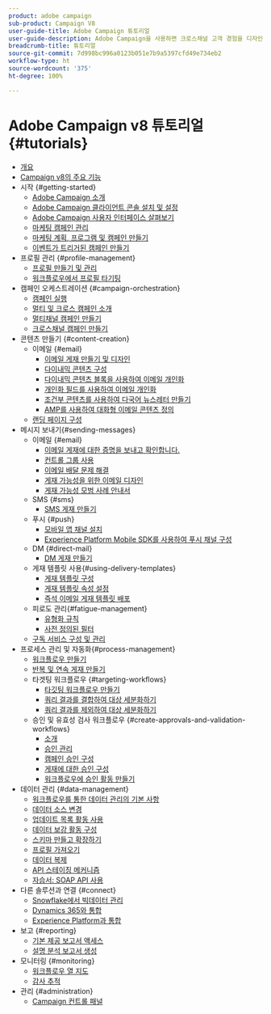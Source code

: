 ```yaml
---
product: adobe campaign
sub-product: Campaign V8
user-guide-title: Adobe Campaign 튜토리얼
user-guide-description: Adobe Campaign을 사용하면 크로스채널 고객 경험을 디자인할 수 있고 시각적 캠페인 오케스트레이션, 실시간 상호 작용 관리 및 크로스채널 실행 등을 위한 환경이 제공됩니다.
breadcrumb-title: 튜토리얼
source-git-commit: 7d998bc996a0123b051e7b9a5397cfd49e734eb2
workflow-type: ht
source-wordcount: '375'
ht-degree: 100%

---
```



# Adobe Campaign v8 튜토리얼 {#tutorials}

+ [개요](/help/overview.md)
+ [Campaign v8의 주요 기능](https://experienceleague.adobe.com/docs/campaign/campaign-v8/start/whats-new.html?lang=ko)
+ 시작 {#getting-started}
   + [Adobe Campaign 소개](/help/get-started/introduction-to-adobe-campaign.md)
   + [Adobe Campaign 클라이언트 콘솔 설치 및 설정](/help/get-started/install-and-set-up-the-adobe-campaign-client-console.md)
   + [Adobe Campaign 사용자 인터페이스 살펴보기](/help/get-started/explore-the-adobe-campaign-user-interface.md)
   + [마케팅 캠페인 관리](/help/get-started/manage-marketing-campaigns.md)
   + [마케팅 계획, 프로그램 및 캠페인 만들기](/help/get-started/create-a-marketing-plan-programs-and-campaigns.md)
   + [이벤트가 트리거된 캠페인 만들기](/help/get-started/create-event-triggered-campaigns.md)
+ 프로필 관리 {#profile-management}
   + [프로필 만들기 및 관리](/help/profile-management/create-and-manage-profiles.md)
   + [워크플로우에서 프로필 타기팅](/help/profile-management/target-profiles-in-a-workflow.md)
+ 캠페인 오케스트레이션 {#campaign-orchestration}
   + [캠페인 실행](/help/orchestrate-campaigns/execute-a-campaign.md)
   + [멀티 및 크로스 캠페인 소개](/help/orchestrate-campaigns/introduction-to-cross-and-multi-channel-campaigns.md)
   + [멀티채널 캠페인 만들기](/help/orchestrate-campaigns/multi-channel-campaigns.md)
   + [크로스채널 캠페인 만들기](/help/orchestrate-campaigns/cross-channel-campaigns.md)
+ 콘텐츠 만들기 {#content-creation}
   + 이메일 {#email}
      + [이메일 게재 만들기 및 디자인](/help/content-creation/create-and-design-email-deliveries.md)
      + [다이내믹 콘텐츠 구성](/help/content-creation/configure-dynamic-content.md)
      + [다이내믹 콘텐츠 블록을 사용하여 이메일 개인화](/help/content-creation/personalize-using-dynamic-content-blocks.md)
      + [개인화 필드를 사용하여 이메일 개인화](/help/content-creation/personalize-emails-using-personalization-fields.md)
      + [조건부 콘텐츠를 사용하여 다국어 뉴스레터 만들기](/help/content-creation/create-a-multilingual-newsletter-using-conditional-content.md)
      + [AMP를 사용하여 대화형 이메일 콘텐츠 정의](/help/content-creation/design-interactive-email-content-with-amp.md)
   + [랜딩 페이지 구성](/help/content-creation/configure-landingpages.md)
+ 메시지 보내기{#sending-messages}
   + 이메일 {#email}
      + [이메일 게재에 대한 증명을 보내고 확인합니다.](/help/send-messages/email/send-and-validate-proofs.md)
      + [컨트롤 그룹 사용](/help/send-messages/email/use-control-groups.md)
      + [이메일 배달 문제 해결](/help/send-messages/email/troubleshoot-email-delivery-issues.md)
      + [게재 가능성을 위한 이메일 디자인](/help/send-messages/email/design-emails-for-deliverability.md)
      + [게재 가능성 모범 사례 안내서](https://experienceleague.adobe.com/docs/deliverability-learn/deliverability-best-practice-guide/introduction.html?lang=ko)
   + SMS {#sms}
      + [SMS 게재 만들기 ](/help/send-messages/mobile/create-an-sms-delivery.md)
   + 푸시 {#push}
      + [모바일 앱 채널 설치](/help/send-messages/mobile/install-the-mobile-app.md)
      + [Experience Platform Mobile SDK를 사용하여 푸시 채널 구성](/help/send-messages/mobile/configure-push-using-aep-mobile-sdk.md)
   + DM {#direct-mail}
      + [DM 게재 만들기](/help/send-messages/direct-mail/create-direct-mail-deliveries.md)
   + 게재 템플릿 사용{#using-delivery-templates}
      + [게재 템플릿 구성](/help/send-messages/use-delivery-templates/configure-a-delivery-template.md)
      + [게재 템플릿 속성 설정](/help/send-messages/use-delivery-templates/set-delivery-template-properties.md)
      + [즉석 이메일 게재 템플릿 배포](/help/send-messages/use-delivery-templates/deploy-ad-hoc-email-delivery-template.md)
   + 피로도 관리{#fatigue-management}
      + [유형화 규칙](/help/send-messages/fatigue-management/typology-rules-for-fatigue-management.md)
      + [사전 정의된 필터](/help/send-messages/fatigue-management/fatigue-management-using-filters.md)
   + [구독 서비스 구성 및 관리](/help/send-messages/configure-and-manage-subscription-services.md)
+ 프로세스 관리 및 자동화{#process-management}
   + [워크플로우 만들기](/help/process-management/create-a-workflow.md)
   + [반복 및 연속 게재 만들기](/help/process-management/recurring-deliveries.md)
   + 타겟팅 워크플로우 {#targeting-workflows}
      + [타깃팅 워크플로우 만들기](/help/process-management/create-a-targeting-workflow.md)
      + [쿼리 결과를 결합하여 대상 세분화하기](/help/process-management/refine-targets-by-combining-query-results.md)
      + [쿼리 결과를 제외하여 대상 세분화하기](/help/process-management/refine-targets-by-excluding-query-results.md)
   + 승인 및 유효성 검사 워크플로우 {#create-approvals-and-validation-workflows}
      + [소개](/help/process-management/create-approvals-and-validation-workflows/create-approvals-and-validation-workflows-introduction.md)
      + [승인 관리](/help/process-management/create-approvals-and-validation-workflows/manage-approvals.md)
      + [캠페인 승인 구성 ](/help/process-management/create-approvals-and-validation-workflows/configure-approvals-for-campaigns.md)
      + [게재에 대한 승인 구성 ](/help/process-management/create-approvals-and-validation-workflows/configure-approvals-for-deliveries.md)
      + [워크플로우에 승인 활동 만들기](/help/process-management/create-approvals-and-validation-workflows/create-approval-process-in-a-workflow.md)
+ 데이터 관리 {#data-management}
   + [워크플로우를 통한 데이터 관리의 기본 사항](/help/data-management/data-management-fundamentals.md)
   + [데이터 소스 변경](/help/data-management/change-data-source.md)
   + [업데이트 목록 활동 사용](/help/process-management/use-the-update-list-activity.md)
   + [데이터 보강 활동 구성](/help/process-management/enrichment-activity.md)
   + [스키마 만들고 확장하기](/help/data-management/create-and-extend-a-schema.md)
   + [프로필 가져오기](/help/data-management/import-profiles.md)
   + [데이터 복제](/help/data-management/data-replication.md)
   + [API 스테이징 메커니즘](/help/data-management/api-staging-mechanism.md)
   + [자습서: SOAP API 사용](https://experienceleague.adobe.com/docs/campaign-learn/use-soap-apis/introduction.html?lang=ko)
+ 다른 솔루션과 연결 {#connect}
   + [Snowflake에서 빅데이터 관리](/help/connect/big-data-segmentation-on-snowflake.md)
   + [Dynamics 365와 통합](/help/connect/dynamics365-integration.md)
   + [Experience Platform과 통합](https://experienceleague.adobe.com/docs/campaign-learn/integrate-with-experience-platform/overview.html?lang=ko)
+ 보고 {#reporting}
   + [기본 제공 보고서 액세스](/help/reporting/access-built-in-reports.md)
   + [설명 분석 보고서 생성](/help/reporting/generate-a-descriptive-analysis-report.md)
+ 모니터링 {#monitoring}
   + [워크플로우 열 지도](/help/monitoring/workflow-heatmap.md)
   + [감사 추적](/help/monitoring/audit-trail.md)
+ 관리 {#administration}
   + [Campaign 컨트롤 패널](https://experienceleague.adobe.com/docs/campaign-learn/control-panel/control-panel-overview.html?lang=ko)
